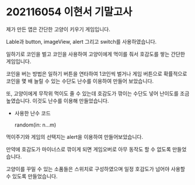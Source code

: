# 202116054 이현서 기말고사

제가 만든 앱은 간단한 고양이 키우기 게임입니다.

Lable과 button, imageView, alert 그리고 switch를 사용하였습니다.

일하기로 코인을 벌고 코인을 사용하여 고양이에게 먹이를 줘서 호감도를 쌓는 간단한 게임입니다.

코인을 버는 방법은 일하기 버튼을 연타하여 1코인씩 벌거나 게임 버튼으로 확률적으로 코인을 몇 배 늘릴 수 있는 수단도 난수를 이용하여 만들어 보았습니다.

또, 고양이에게 무작위 먹이도 줄 수 있는데 호감도가 깎이는 수단도 넣어 난이도를 조금 높였습니다. 이것도 난수를 이용해 만들었습니다.

* 사용한 난수 코드 

  random(in: n...m)


먹이주기와 게임의 선택지는 alert을 이용하여 만들어보았습니다.

만약에 호감도가 마이너스로 깎이게 되면 게임오버로 아무 동작도 할 수 없도록 만들었습니다.

고양이를 꾸밀 수 있는 소품들은 스위치로 구성하였으며 일정 호감도가 넘어야 사용할 수 있도록 만들었습니다.
